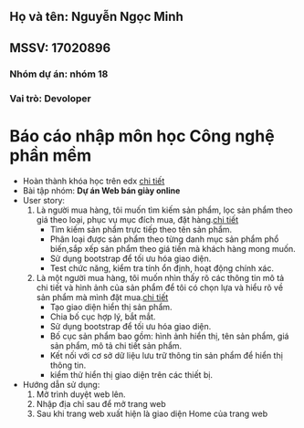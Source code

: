 
## Họ và tên: Nguyễn Ngọc Minh
## MSSV: 17020896 
### Nhóm dự án: nhóm 18
### Vai trò: Devoloper

# Báo cáo nhập môn học Công nghệ phần mềm

* Hoàn thành khóa học trên edx [chi tiết](https://github.com/KhacNgoc/INT2208-7-2019/blob/master/NguyenNgocMinh/SoftEng1x%20edX_3.jpg "chi tiết")
* Bài tập nhóm: **Dự án Web bán giày online**
* User story:
  1) Là người mua hàng, tôi muốn tìm kiếm sản phẩm, lọc sản phẩm theo giá theo loại, phục vụ mục đích mua, đặt hàng.[chi tiết](https://github.com/KhacNgoc/INT2208-7-2019/issues/4)
     - Tìm kiếm sản phẩm trực tiếp theo tên sản phẩm.
     - Phân loại được sản phẩm theo từng danh mục sản phẩm phổ biến,sắp xếp sản phẩm theo giá tiền mà khách hàng mong muốn.
     - Sử dụng bootstrap để tối ưu hóa giao diện.
     - Test chức năng, kiểm tra tính ổn định, hoạt động chính xác.
  2) Là một người mua hàng, tôi muốn nhìn thấy rõ các thông tin mô tả chi tiết và hình ảnh của sản phẩm để tôi có chọn lựa và hiểu rõ về sản phẩm mà mình đặt mua.[chi tiết](https://github.com/KhacNgoc/INT2208-7-2019/issues/8)
      - Tạo giao diện hiển thị sản phẩm.
      - Chia bố cục hợp lý, bắt mắt.
      - Sử dụng bootstrap để tối ưu hóa giao diện.
      - Bố cục sản phẩm bao gồm: hình ảnh hiển thị, tên sản phẩm, giá sản phẩm, mô tả chi tiết sản phẩm.
      - Kết nối với cơ sở dữ liệu lưu trữ thông tin sản phẩm để hiển thị thông tin.
      - kiểm thử hiển thị giao diện trên các thiết bị.
* Hướng dẫn sử dụng:
  1) Mở trình duyệt web lên.
  2) Nhập địa chỉ sau để mở trang web
  3) Sau khi trang web xuất hiện là giao diện Home của trang web
